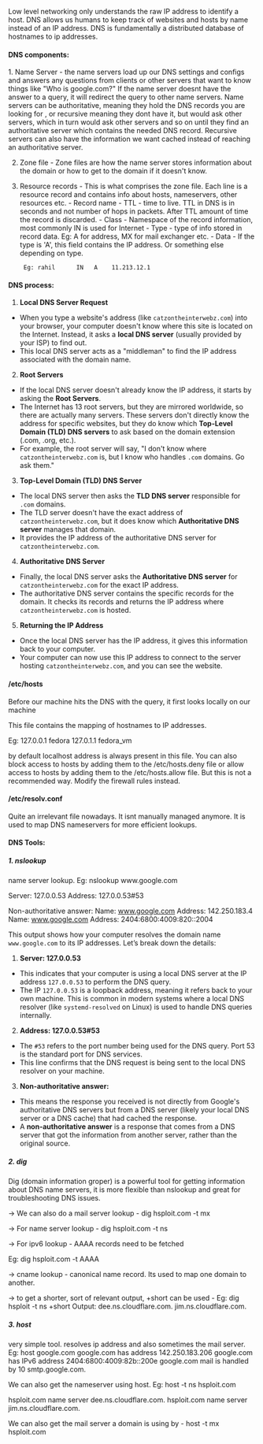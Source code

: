 
Low level networking only understands the raw IP address to identify a host. DNS allows us humans to keep track of websites and hosts by name instead of an IP address. DNS is fundamentally a distributed database of hostnames to ip addresses. 

<h4>DNS components: </h4>
1. Name Server - the name servers load up our DNS settings and configs and answers any questions from clients or other servers that want to know things like "Who is google.com?" If the name server doesnt have the answer to a query, it will redirect the query to other name servers. Name servers can be authoritative, meaning they hold the DNS records you are looking for , or recursive meaning they dont have it, but would ask other servers, which in turn would ask other servers and so on until they find an authoritative server which contains the needed DNS record. Recursive servers can also have the information we want cached instead of reaching an authoritative server.

2. Zone file - Zone files are how the name server stores information about the domain or how to get to the domain if it doesn't know.

3. Resource records - This is what comprises the zone file. Each line is a resource record and contains info about hosts, nameservers, other resources etc. 
		- Record name
		- TTL - time to live. TTL in DNS is in seconds and not number of hops in packets. After TTL amount of time the record is discarded. 
		- Class - Namespace of the record information, most commonly IN is used for Internet
		- Type - type of info stored in record data. Eg: A for address, MX for mail exchanger etc. 
		- Data - If the type is 'A', this field contains the IP address. Or something else depending on type. 


		Eg: rahil      IN   A    11.213.12.1


<h4>DNS process: </h4>

1. **Local DNS Server Request**

- When you type a website's address (like `catzontheinterwebz.com`) into your browser, your computer doesn't know where this site is located on the Internet. Instead, it asks a **local DNS server** (usually provided by your ISP) to find out.
- This local DNS server acts as a "middleman" to find the IP address associated with the domain name.

2. **Root Servers**

- If the local DNS server doesn't already know the IP address, it starts by asking the **Root Servers**.
- The Internet has 13 root servers, but they are mirrored worldwide, so there are actually many servers. These servers don't directly know the address for specific websites, but they do know which **Top-Level Domain (TLD) DNS servers** to ask based on the domain extension (.com, .org, etc.).
- For example, the root server will say, "I don't know where `catzontheinterwebz.com` is, but I know who handles `.com` domains. Go ask them."

3. **Top-Level Domain (TLD) DNS Server**

- The local DNS server then asks the **TLD DNS server** responsible for `.com` domains.
- The TLD server doesn't have the exact address of `catzontheinterwebz.com`, but it does know which **Authoritative DNS server** manages that domain.
- It provides the IP address of the authoritative DNS server for `catzontheinterwebz.com`.

4. **Authoritative DNS Server**

- Finally, the local DNS server asks the **Authoritative DNS server** for `catzontheinterwebz.com` for the exact IP address.
- The authoritative DNS server contains the specific records for the domain. It checks its records and returns the IP address where `catzontheinterwebz.com` is hosted.

5. **Returning the IP Address**

- Once the local DNS server has the IP address, it gives this information back to your computer.
- Your computer can now use this IP address to connect to the server hosting `catzontheinterwebz.com`, and you can see the website.


<h4>/etc/hosts</h4>
Before our machine hits the DNS with the query, it first looks locally on our machine

This file contains the mapping of hostnames to IP addresses. 

Eg: 
127.0.0.1             fedora
127.0.1.1              fedora_vm

by default localhost address is always present in this file.  You can also block access to hosts by adding them to the /etc/hosts.deny file or allow access to hosts by adding them to the /etc/hosts.allow file. But this is not a recommended way. Modify the firewall rules instead.


<h4>/etc/resolv.conf</h4>

Quite an irrelevant file nowadays. It isnt manually managed anymore. It is used to map DNS nameservers  for more efficient lookups. 


<h4>DNS Tools: </h4>

<h5>1. nslookup</h5>
name server lookup. Eg: nslookup www.google.com

Server:		127.0.0.53
Address:	127.0.0.53#53

Non-authoritative answer:
Name:	www.google.com
Address: 142.250.183.4
Name:	www.google.com
Address: 2404:6800:4009:820::2004

This output shows how your computer resolves the domain name `www.google.com` to its IP addresses. Let’s break down the details:
 1. **Server: 127.0.0.53**

- This indicates that your computer is using a local DNS server at the IP address `127.0.0.53` to perform the DNS query.
- The IP `127.0.0.53` is a loopback address, meaning it refers back to your own machine. This is common in modern systems where a local DNS resolver (like `systemd-resolved` on Linux) is used to handle DNS queries internally.

2. **Address: 127.0.0.53#53**

- The `#53` refers to the port number being used for the DNS query. Port 53 is the standard port for DNS services.
- This line confirms that the DNS request is being sent to the local DNS resolver on your machine.

 3. **Non-authoritative answer:**

- This means the response you received is not directly from Google's authoritative DNS servers but from a DNS server (likely your local DNS server or a DNS cache) that had cached the response.
- A **non-authoritative answer** is a response that comes from a DNS server that got the information from another server, rather than the original source.


<h5>2. dig </h5>
Dig (domain information groper) is a powerful tool for getting information about DNS name servers, it is more flexible than nslookup and great for troubleshooting DNS issues.


-> We can also do a mail server lookup - 
	dig hsploit.com -t mx


-> For name server lookup - 
	dig hsploit.com -t ns


-> For ipv6 lookup - AAAA records need to be fetched

Eg: dig hsploit.com -t AAAA

-> cname lookup - 
	canonical name record. Its used to map one domain to another. 

-> to get a shorter, sort of relevant output, +short can be used - 
		Eg: dig hsploit -t ns +short
		Output: dee.ns.cloudflare.com.
			    jim.ns.cloudflare.com.



<h5>3.  host</h5>
very simple tool. resolves ip address and also sometimes the mail server.
Eg: host google.com
google.com has address 142.250.183.206
google.com has IPv6 address 2404:6800:4009:82b::200e
google.com mail is handled by 10 smtp.google.com.

We can also get the nameserver using host. Eg: host -t ns hsploit.com

hsploit.com name server dee.ns.cloudflare.com.
hsploit.com name server jim.ns.cloudflare.com.

We can also get the mail server a domain is using by - host -t mx hsploit.com